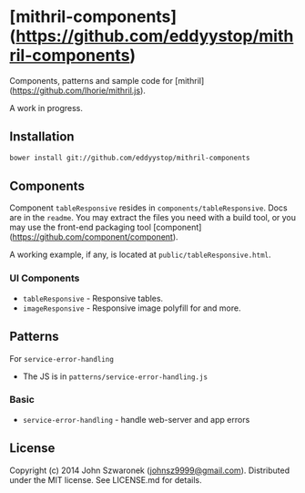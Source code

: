 # [mithril-components] (https://github.com/eddyystop/mithril-components)

Components, patterns and sample code for
[mithril] (https://github.com/lhorie/mithril.js).

A work in progress.

## Installation
```sh
bower install git://github.com/eddyystop/mithril-components
```

## Components
Component ```tableResponsive``` resides in ```components/tableResponsive```.
Docs are in the ```readme```.
You may extract the files you need with a build tool,
or you may use the front-end packaging tool
[component] (https://github.com/component/component).

A working example, if any, is located at ```public/tableResponsive.html```.

### UI Components

- ```tableResponsive``` - Responsive tables.
- ```imageResponsive``` - Responsive image polyfill for <picture> and more.

## Patterns
For ```service-error-handling```
* The JS is in ```patterns/service-error-handling.js```

### Basic

- ```service-error-handling``` - handle web-server and app errors


## License
Copyright (c) 2014 John Szwaronek (<johnsz9999@gmail.com>).
Distributed under the MIT license. See LICENSE.md for details.
